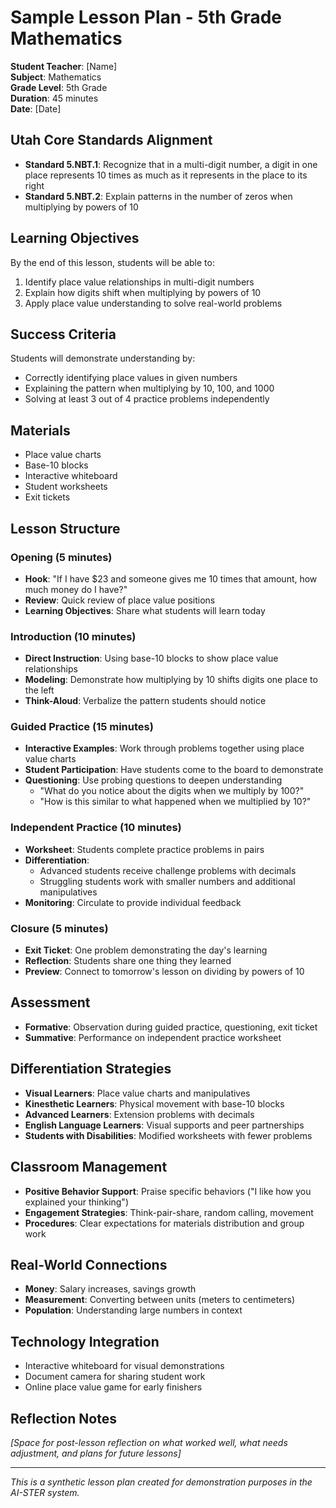 # Sample Lesson Plan - 5th Grade Mathematics
**Student Teacher**: [Name]  
**Subject**: Mathematics  
**Grade Level**: 5th Grade  
**Duration**: 45 minutes  
**Date**: [Date]

## Utah Core Standards Alignment
- **Standard 5.NBT.1**: Recognize that in a multi-digit number, a digit in one place represents 10 times as much as it represents in the place to its right
- **Standard 5.NBT.2**: Explain patterns in the number of zeros when multiplying by powers of 10

## Learning Objectives
By the end of this lesson, students will be able to:
1. Identify place value relationships in multi-digit numbers
2. Explain how digits shift when multiplying by powers of 10
3. Apply place value understanding to solve real-world problems

## Success Criteria
Students will demonstrate understanding by:
- Correctly identifying place values in given numbers
- Explaining the pattern when multiplying by 10, 100, and 1000
- Solving at least 3 out of 4 practice problems independently

## Materials
- Place value charts
- Base-10 blocks
- Interactive whiteboard
- Student worksheets
- Exit tickets

## Lesson Structure

### Opening (5 minutes)
- **Hook**: "If I have $23 and someone gives me 10 times that amount, how much money do I have?"
- **Review**: Quick review of place value positions
- **Learning Objectives**: Share what students will learn today

### Introduction (10 minutes)
- **Direct Instruction**: Using base-10 blocks to show place value relationships
- **Modeling**: Demonstrate how multiplying by 10 shifts digits one place to the left
- **Think-Aloud**: Verbalize the pattern students should notice

### Guided Practice (15 minutes)
- **Interactive Examples**: Work through problems together using place value charts
- **Student Participation**: Have students come to the board to demonstrate
- **Questioning**: Use probing questions to deepen understanding
  - "What do you notice about the digits when we multiply by 100?"
  - "How is this similar to what happened when we multiplied by 10?"

### Independent Practice (10 minutes)
- **Worksheet**: Students complete practice problems in pairs
- **Differentiation**: 
  - Advanced students receive challenge problems with decimals
  - Struggling students work with smaller numbers and additional manipulatives
- **Monitoring**: Circulate to provide individual feedback

### Closure (5 minutes)
- **Exit Ticket**: One problem demonstrating the day's learning
- **Reflection**: Students share one thing they learned
- **Preview**: Connect to tomorrow's lesson on dividing by powers of 10

## Assessment
- **Formative**: Observation during guided practice, questioning, exit ticket
- **Summative**: Performance on independent practice worksheet

## Differentiation Strategies
- **Visual Learners**: Place value charts and manipulatives
- **Kinesthetic Learners**: Physical movement with base-10 blocks
- **Advanced Learners**: Extension problems with decimals
- **English Language Learners**: Visual supports and peer partnerships
- **Students with Disabilities**: Modified worksheets with fewer problems

## Classroom Management
- **Positive Behavior Support**: Praise specific behaviors ("I like how you explained your thinking")
- **Engagement Strategies**: Think-pair-share, random calling, movement
- **Procedures**: Clear expectations for materials distribution and group work

## Real-World Connections
- **Money**: Salary increases, savings growth
- **Measurement**: Converting between units (meters to centimeters)
- **Population**: Understanding large numbers in context

## Technology Integration
- Interactive whiteboard for visual demonstrations
- Document camera for sharing student work
- Online place value game for early finishers

## Reflection Notes
*[Space for post-lesson reflection on what worked well, what needs adjustment, and plans for future lessons]*

---

*This is a synthetic lesson plan created for demonstration purposes in the AI-STER system.*
